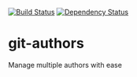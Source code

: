 [![Build Status](https://secure.travis-ci.org/chasestubblefield/git-authors.png)](http://travis-ci.org/chasestubblefield/git-authors) [![Dependency Status](https://gemnasium.com/chasestubblefield/db_plexer.png)](https://gemnasium.com/chasestubblefield/db_plexer)

git-authors
===========

Manage multiple authors with ease